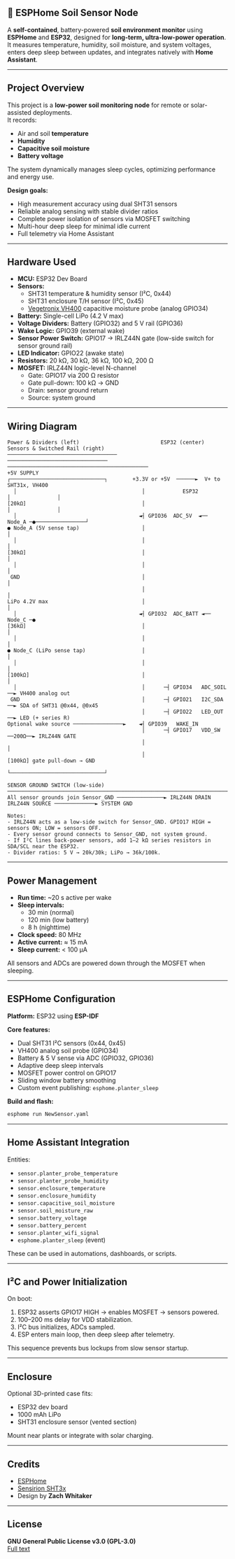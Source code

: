 ## 🌱 ESPHome Soil Sensor Node

A **self-contained**, battery-powered **soil environment monitor** using **ESPHome** and **ESP32**, designed for **long-term, ultra-low-power operation**.  
It measures temperature, humidity, soil moisture, and system voltages, enters deep sleep between updates, and integrates natively with **Home Assistant**.

---

## Project Overview

This project is a **low-power soil monitoring node** for remote or solar-assisted deployments.  
It records:

- Air and soil **temperature**
- **Humidity**
- **Capacitive soil moisture**
- **Battery voltage**

The system dynamically manages sleep cycles, optimizing performance and energy use.

**Design goals:**
- High measurement accuracy using dual SHT31 sensors  
- Reliable analog sensing with stable divider ratios  
- Complete power isolation of sensors via MOSFET switching  
- Multi-hour deep sleep for minimal idle current  
- Full telemetry via Home Assistant

---

## Hardware Used

- **MCU:** ESP32 Dev Board  
- **Sensors:**
  - SHT31 temperature & humidity sensor (I²C, 0x44)  
  - SHT31 enclosure T/H sensor (I²C, 0x45)  
  - [Vegetronix VH400](https://www.vegetronix.com/Products/VH400/) capacitive moisture probe (analog GPIO34)
- **Battery:** Single-cell LiPo (4.2 V max)  
- **Voltage Dividers:** Battery (GPIO32) and 5 V rail (GPIO36)  
- **Wake Logic:** GPIO39 (external wake)  
- **Sensor Power Switch:** GPIO17 → IRLZ44N gate (low-side switch for sensor ground rail)  
- **LED Indicator:** GPIO22 (awake state)  
- **Resistors:** 20 kΩ, 30 kΩ, 36 kΩ, 100 kΩ, 200 Ω  
- **MOSFET:** IRLZ44N logic-level N-channel  
  - Gate: GPIO17 via 200 Ω resistor  
  - Gate pull-down: 100 kΩ → GND  
  - Drain: sensor ground return  
  - Source: system ground  

---

## Wiring Diagram

```
Power & Dividers (left)                          ESP32 (center)                         Sensors & Switched Rail (right)
───────────────────────────────────        ────────────────────────────────        ─────────────────────────────────────────────
+5V SUPPLY                                 ┌──────────────────────────────┐        +3.3V or +5V  ──────►  V+ to SHT31x, VH400
  │                                        │            ESP32             │               │
[20kΩ]                                     │                              │               │
  │                                       ◄┤ GPIO36  ADC_5V  ◄── Node_A ─●────────────────┘
● Node_A (5V sense tap)                    │                              │
  │                                        │                              │
[30kΩ]                                     │                              │
  │                                        │                              │
 GND                                       │                              │
                                           │                              │
LiPo 4.2V max                              │                              │
  │                                       ◄┤ GPIO32  ADC_BATT ◄── Node_C ─●
[36kΩ]                                     │                              │
  │                                        │                              │
● Node_C (LiPo sense tap)                  │                              │
  │                                        │                              │
[100kΩ]                                    │                              │
  │                                        │      ─┤ GPIO34   ADC_SOIL  ──► VH400 analog out
 GND                                       │      ─┤ GPIO21   I2C_SDA   ──► SDA of SHT31 @0x44, @0x45
                                           │      ─┤ GPIO22   LED_OUT   ──► LED (+ series R)
Optional wake source ────────────────►    ◄┤ GPIO39   WAKE_IN
                                           │      ─┤ GPIO17   VDD_SW    ──200Ω──► IRLZ44N GATE
                                           │                              │
                                           │                           [100kΩ] gate pull-down → GND
                                           └──────────────────────────────┘

SENSOR GROUND SWITCH (low-side)
──────────────────────────────────────────────────────────────────────────────────────────────────────────────────────────────
All sensor grounds join Sensor_GND ───────────────► IRLZ44N DRAIN     IRLZ44N SOURCE ─────────────► SYSTEM GND

Notes:
- IRLZ44N acts as a low-side switch for Sensor_GND. GPIO17 HIGH = sensors ON; LOW = sensors OFF.
- Every sensor ground connects to Sensor_GND, not system ground.
- If I²C lines back-power sensors, add 1–2 kΩ series resistors in SDA/SCL near the ESP32.
- Divider ratios: 5 V → 20k/30k; LiPo → 36k/100k.
```

---

## Power Management

- **Run time:** ~20 s active per wake  
- **Sleep intervals:**  
  - 30 min (normal)  
  - 120 min (low battery)  
  - 8 h (nighttime)  
- **Clock speed:** 80 MHz  
- **Active current:** ≈ 15 mA  
- **Sleep current:** < 100 µA  

All sensors and ADCs are powered down through the MOSFET when sleeping.

---

## ESPHome Configuration

**Platform:** ESP32 using **ESP-IDF**

**Core features:**
- Dual SHT31 I²C sensors (0x44, 0x45)
- VH400 analog soil probe (GPIO34)
- Battery & 5 V sense via ADC (GPIO32, GPIO36)
- Adaptive deep sleep intervals
- MOSFET power control on GPIO17
- Sliding window battery smoothing
- Custom event publishing: `esphome.planter_sleep`

**Build and flash:**
```bash
esphome run NewSensor.yaml
```

---

## Home Assistant Integration

Entities:
- `sensor.planter_probe_temperature`
- `sensor.planter_probe_humidity`
- `sensor.enclosure_temperature`
- `sensor.enclosure_humidity`
- `sensor.capacitive_soil_moisture`
- `sensor.soil_moisture_raw`
- `sensor.battery_voltage`
- `sensor.battery_percent`
- `sensor.planter_wifi_signal`
- `esphome.planter_sleep` (event)

These can be used in automations, dashboards, or scripts.

---

## I²C and Power Initialization

On boot:
1. ESP32 asserts GPIO17 HIGH → enables MOSFET → sensors powered.  
2. 100–200 ms delay for VDD stabilization.  
3. I²C bus initializes, ADCs sampled.  
4. ESP enters main loop, then deep sleep after telemetry.

This sequence prevents bus lockups from slow sensor startup.

---

## Enclosure

Optional 3D-printed case fits:
- ESP32 dev board  
- 1000 mAh LiPo  
- SHT31 enclosure sensor (vented section)  

Mount near plants or integrate with solar charging.

---

## Credits

- [ESPHome](https://esphome.io)  
- [Sensirion SHT3x](https://www.sensirion.com)  
- Design by **Zach Whitaker**

---

## License

**GNU General Public License v3.0 (GPL-3.0)**  
[Full text](https://www.gnu.org/licenses/gpl-3.0.en.html)
